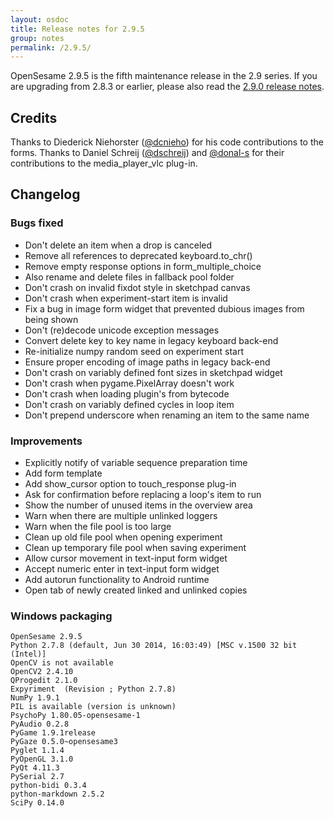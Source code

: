 ```yaml
---
layout: osdoc
title: Release notes for 2.9.5
group: notes
permalink: /2.9.5/
---
```


OpenSesame 2.9.5 is the fifth maintenance release in the 2.9 series. If you are upgrading from 2.8.3 or earlier, please also read the [2.9.0 release notes].

## Credits

Thanks to Diederick Niehorster ([@dcnieho](https://github.com/dcnieho)) for his code contributions to the forms. Thanks to Daniel Schreij ([@dschreij](https://github.com/dschreij)) and [@donal-s](https://github.com/donal-s) for their contributions to the media_player_vlc plug-in.

## Changelog

### Bugs fixed

- Don't delete an item when a drop is canceled
- Remove all references to deprecated keyboard.to_chr()
- Remove empty response options in form_multiple_choice
- Also rename and delete files in fallback pool folder
- Don't crash on invalid fixdot style in sketchpad canvas
- Don't crash when experiment-start item is invalid
- Fix a bug in image form widget that prevented dubious images from being shown
- Don't (re)decode unicode exception messages
- Convert delete key to key name in legacy keyboard back-end
- Re-initialize numpy random seed on experiment start
- Ensure proper encoding of image paths in legacy back-end
- Don't crash on variably defined font sizes in sketchpad widget
- Don't crash when pygame.PixelArray doesn't work
- Don't crash when loading plugin's from bytecode
- Don't crash on variably defined cycles in loop item
- Don't prepend underscore when renaming an item to the same name

### Improvements

- Explicitly notify of variable sequence preparation time
- Add form template
- Add show_cursor option to touch_response plug-in
- Ask for confirmation before replacing a loop's item to run
- Show the number of unused items in the overview area
- Warn when there are multiple unlinked loggers
- Warn when the file pool is too large
- Clean up old file pool when opening experiment
- Clean up temporary file pool when saving experiment
- Allow cursor movement in text-input form widget
- Accept numeric enter in text-input form widget
- Add autorun functionality to Android runtime
- Open tab of newly created linked and unlinked copies

### Windows packaging

~~~
OpenSesame 2.9.5
Python 2.7.8 (default, Jun 30 2014, 16:03:49) [MSC v.1500 32 bit (Intel)]
OpenCV is not available
OpenCV2 2.4.10
QProgedit 2.1.0
Expyriment  (Revision ; Python 2.7.8)
NumPy 1.9.1
PIL is available (version is unknown)
PsychoPy 1.80.05-opensesame-1
PyAudio 0.2.8
PyGame 1.9.1release
PyGaze 0.5.0~opensesame3
Pyglet 1.1.4
PyOpenGL 3.1.0
PyQt 4.11.3
PySerial 2.7
python-bidi 0.3.4
python-markdown 2.5.2
SciPy 0.14.0
~~~

[2.9.0 release notes]: /notes/2.9.0/
